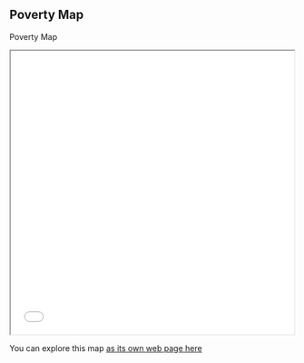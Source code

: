 ## Poverty Map
Poverty Map

<iframe src="poverty_map_100.html" height="500" width="500"></iframe>

You can explore this map [as its own web page here](poverty_map_100.html)
